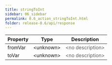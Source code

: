 ```yaml
---
title: stringToInt
sidebar: 06_sidebar
permalink: 0.6_action_stringToInt.html
folder: release-0.6/api/response
---
```


| Property | Type | Description |
| ------- | ------- | -------- |
| fromVar | &lt;unknown&gt; | <font color="#606060">&lt;no description&gt;</font> |
| toVar | &lt;unknown&gt; | <font color="#606060">&lt;no description&gt;</font> |

